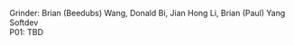 Grinder: Brian (Beedubs) Wang, Donald Bi, Jian Hong Li, Brian (Paul) Yang <br>
Softdev <br>
P01: TBD
